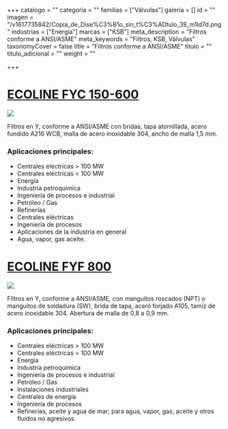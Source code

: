 +++
catalogo = ""
categoria = ""
familias = ["Válvulas"]
galeria = []
id = ""
imagen = "/v1617735842/Copia_de_Dise%C3%B1o_sin_t%C3%ADtulo_39_m1ld7d.png"
industrias = ["Energía"]
marcas = ["KSB"]
meta_description = "Filtros conforme a ANSI/ASME"
meta_keywords = "Filtros, KSB, Válvulas"
taxonomyCover = false
title = "Filtros conforme a ANSI/ASME"
titulo = ""
titulo_adicional = ""
weight = ""

+++
# [**ECOLINE FYC 150-600**](https://products.ksb.com/es-es/productos/valvulas/ecoline-fyc-150-600-31610)

![](https://res.cloudinary.com/novatec/v1596753406/es000665-ecoline-fyc-150-600_p3jmqm.png)

Filtros en Y, conforme a ANSI/ASME con bridas, tapa atornillada, acero fundido A216 WCB, malla de acero inoxidable 304, ancho de malla 1,5 mm.

### **Aplicaciones principales:**

* Centrales eléctricas > 100 MW
* Centrales eléctricas < 100 MW
* Energía
* Industria petroquímica
* Ingeniería de procesos e industrial
* Petróleo / Gas
* Refinerías
* Centrales eléctricas
* Ingeniería de procesos
* Aplicaciones de la industria en general
* Agua, vapor, gas aceite. 

# [**ECOLINE FYF 800**](https://products.ksb.com/es-es/productos/valvulas/valvulas-asme-ansi/ecoline-fyf-800-31636)

![](https://res.cloudinary.com/novatec/v1596753528/es000666-ecoline-fyf-800_mrmpqv.png)

Filtros en Y, conforme a ANSI/ASME, con manguitos roscados (NPT) o manguitos de soldadura (SW), brida de tapa, acero forjado A105, tamiz de acero inoxidable 304. Abertura de malla de 0,8 a 0,9 mm.

### **Aplicaciones principales:**

* Centrales eléctricas > 100 MW
* Centrales eléctricas < 100 MW
* Energía
* Industria petroquímica
* Ingeniería de procesos e industrial
* Petróleo / Gas
* Instalaciones industriales
* Centrales de energía
* Ingeniería de procesos
* Refinerías, aceite y agua de mar; para agua, vapor, gas, aceite y otros fluidos no agresivos.